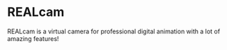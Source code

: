 # REALcam
REALcam is a virtual camera for professional digital animation with a lot of amazing features!
